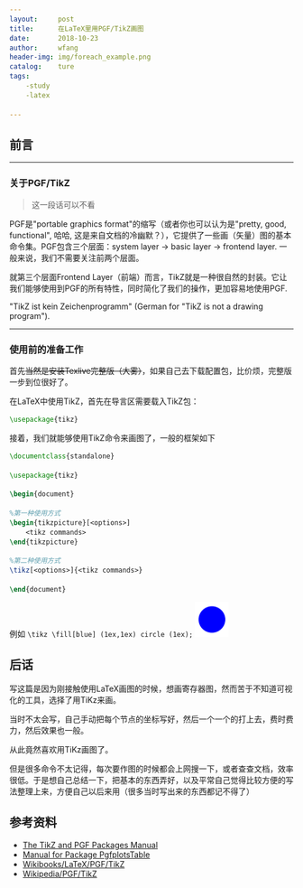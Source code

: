 ```yaml
---
layout:     post
title:      在LaTeX里用PGF/TikZ画图
date:       2018-10-23
author:     wfang
header-img: img/foreach_example.png
catalog:    ture
tags:
    -study
    -latex

---
```


## 前言

--- 

### 关于PGF/TikZ 

> 这一段话可以不看

PGF是"portable graphics format"的缩写（或者你也可以认为是"pretty, good, functional", 哈哈, 这是来自文档的冷幽默？），它提供了一些画（矢量）图的基本命令集。PGF包含三个层面：system layer $\to$ basic layer $\to$ frontend layer. 一般来说，我们不需要关注前两个层面。

就第三个层面Frontend Layer（前端）而言，TikZ就是一种很自然的封装。它让我们能够使用到PGF的所有特性，同时简化了我们的操作，更加容易地使用PGF.

"TikZ ist kein Zeichenprogramm" (German for "TikZ is not a drawing program").

---

### 使用前的准备工作

首先~~当然是安装Texlive完整版（大雾）~~，如果自己去下载配置包，比价烦，完整版一步到位很好了。

在LaTeX中使用TikZ，首先在导言区需要载入TikZ包：
```latex
\usepackage{tikz}
```
接着，我们就能够使用TikZ命令来画图了，一般的框架如下
```latex
\documentclass{standalone}

\usepackage{tikz}

\begin{document}

%第一种使用方式
\begin{tikzpicture}[<options>]
    <tikz commands>
\end{tikzpicture}

%第二种使用方式
\tikz[<options>]{<tikz commands>}

\end{document}
```

例如 `\tikz \fill[blue] (1ex,1ex) circle (1ex);` ![blue circle](/img/bluecircle.png)





## 后话

写这篇是因为刚接触使用LaTeX画图的时候，想画寄存器图，然而苦于不知道可视化的工具，选择了用TiKz来画。

当时不太会写，自己手动把每个节点的坐标写好，然后一个一个的打上去，费时费力，然后效果也一般。

从此竟然喜欢用TiKz画图了。

但是很多命令不太记得，每次要作图的时候都会上网搜一下，或者查查文档，效率很低。于是想自己总结一下，把基本的东西弄好，以及平常自己觉得比较方便的写法整理上来，方便自己以后来用（很多当时写出来的东西都记不得了）


## 参考资料

- [The TikZ and PGF Packages Manual](http://pgf.sourceforge.net/pgf_CVS.pdf)
- [Manual for Package PgfplotsTable](http://pgfplots.sourceforge.net/pgfplotstable.pdf)
- [Wikibooks/LaTeX/PGF/TikZ](https://en.wikibooks.org/wiki/LaTeX/PGF/TikZ)
- [Wikipedia/PGF/TikZ](https://en.wikipedia.org/wiki/PGF/TikZ)

